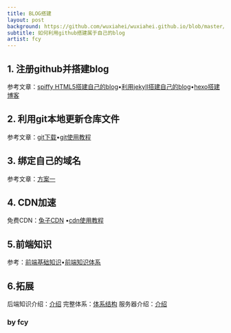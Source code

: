 ```yaml
---
title: BLOG搭建
layout: post
background: https://github.com/wuxiahei/wuxiahei.github.io/blob/master/img/2020121901.jpg
subtitle: 如何利用github搭建属于自己的blog
artist: fcy
---
```




## 1. 注册github并搭建blog
参考文章：[spiffy HTML5搭建自己的blog](https://www.cnblogs.com/wxyww/p/xiaoshujiang.html "搭建")&bull;[利用jekyll搭建自己的blog](https://www.jianshu.com/p/e34978e9ff54 "方案二")&bull;[hexo搭建博客](https://www.bilibili.com/read/cv4954835 "hexo搭建博客")

## 2. 利用git本地更新仓库文件
参考文章：[git下载](https://npm.taobao.org/mirrors/git-for-windows/ "git下载")&bull;[git使用教程](https://www.cnblogs.com/liluxiang/p/9474925.html "git使用教程")

## 3. 绑定自己的域名
参考文章：[方案一](https://blog.csdn.net/junzaivip/article/details/82722112 "方案一")

## 4. CDN加速
免费CDN：[兔子CDN](http://www.tuzicdn.com "兔子CDN")  &bull;[cdn使用教程](https://blog.csdn.net/xiao9469/article/details/105151424/ "cdn使用教程")

## 5.前端知识
参考：[前端基础知识](https://blog.csdn.net/hxy19971101/article/details/93383336 "前端基础知识")&bull;[前端知识体系](https://www.cnblogs.com/sb19871023/p/3894452.html "前端知识体系")

## 6.拓展
后端知识介绍：[介绍](https://www.zhihu.com/question/24952874 "体系结构")
完整体系：[体系结构](https://www.cnblogs.com/weilingfeng/p/11200960.html "体系结构")
服务器介绍：[介绍](https://www.cnblogs.com/csnd/p/11466900.html "介绍")



### by  fcy